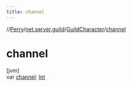 ```yaml
---
title: channel
---
```

//[Perry](../../../index.html)/[net.server.guild](../index.html)/[GuildCharacter](index.html)/[channel](channel.html)



# channel



[jvm]\
var [channel](channel.html): [Int](https://kotlinlang.org/api/latest/jvm/stdlib/kotlin/-int/index.html)





